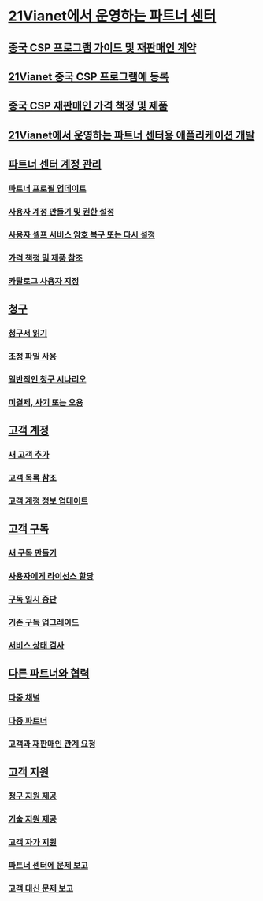 # [21Vianet에서 운영하는 파트너 센터](index.md)
## [중국 CSP 프로그램 가이드 및 재판매인 계약](csp-program-guide-and-agreements.md)
## [21Vianet 중국 CSP 프로그램에 등록](enrolling-in-the-csp-program.md)
## [중국 CSP 재판매인 가격 책정 및 제품](see-offers-and-pricing.md)
## [21Vianet에서 운영하는 파트너 센터용 애플리케이션 개발](develop-for-partner-center.md)
## [파트너 센터 계정 관리](partner-center-account-setup.md)
### [파트너 프로필 업데이트](update-your-partner-profile.md)
### [사용자 계정 만들기 및 권한 설정](create-user-accounts-and-set-permissions.md)
### [사용자 셀프 서비스 암호 복구 또는 다시 설정](reset-a-user-password.md)
### [가격 책정 및 제품 참조](see-offers-and-pricing.md)
### [카탈로그 사용자 지정](customize-the-catalog.md)
## [청구](billing.md)
### [청구서 읽기](read-your-bill.md)
### [조정 파일 사용](use-the-reconciliation-files.md)
### [일반적인 청구 시나리오](common-billing-scenarios.md)
### [미결제, 사기 또는 오용](non-payment-fraud-or-misuse.md)
## [고객 계정](customer-accounts.md)
### [새 고객 추가](add-a-new-customer.md)
### [고객 목록 참조](see-your-customer-list.md)
### [고객 계정 정보 업데이트](update-customer-account-info.md)
## [고객 구독](customer-subscriptions.md)
### [새 구독 만들기](create-a-new-subscription.md)
### [사용자에게 라이선스 할당](assign-licenses-to-users.md)
### [구독 일시 중단](suspend-a-subscription.md)
### [기존 구독 업그레이드](add-licenses-or-services-to-an-existing-subscription.md)
### [서비스 상태 검사](check-service-health.md)
## [다른 파트너와 협력](work-with-other-partners.md)
### [다중 채널](multichannel.md)
### [다중 파트너](multipartner.md)
### [고객과 재판매인 관계 요청](request-a-relationship-with-a-customer.md)
## [ 고객 지원](customer-support.md)
### [청구 지원 제공](provide-billing-support.md)
### [기술 지원 제공](provide-technical-support.md)
### [고객 자가 지원](customer-self-support.md)
### [파트너 센터에 문제 보고](report-problems-with-partner-center.md)
### [고객 대신 문제 보고](report-problems-on-behalf-of-a-customer.md)